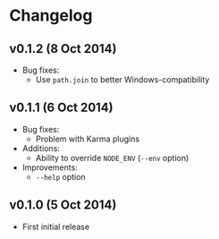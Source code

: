 # Changelog

## v0.1.2 (8 Oct 2014)

* Bug fixes:
  - Use `path.join` to better Windows-compatibility

## v0.1.1 (6 Oct 2014)

* Bug fixes:
  - Problem with Karma plugins
* Additions:
  - Ability to override `NODE_ENV` (`--env` option)
* Improvements:
  - `--help` option

## v0.1.0 (5 Oct 2014)

* First initial release


